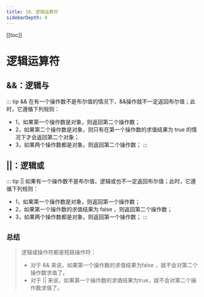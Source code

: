 ```yaml
---
title: 10、逻辑运算符
sidebarDepth: 0
---
```

[[toc]]
# 逻辑运算符

## &&：逻辑与
::: tip &&
在有一个操作数不是布尔值的情况下，&&操作就不一定返回布尔值；此时，它遵循下列规则：
+ 1，如果第一个操作数是对象，则返回第二个操作数；
+ 2，如果第二个操作数是对象，则只有在第一个操作数的求值结果为 true 的情况下才会返回第二个对象；
+ 3，如果两个操作数都是对象，则返回第二个操作数；
:::
## ||：逻辑或
::: tip ||
如果有一个操作数不是布尔值，逻辑或也不一定返回布尔值；此时，它遵循下列规则：
+ 1，如果第一个操作数是对象，则返回第一个操作数；
+ 2，如果第一个操作数的求值结果为 false ，则返回第二个操作数；
+ 3，如果两个操作数都是对象，则返回第一个操作数；
:::
## `总结`
>逻辑或操作符都是短路操作符：
>- 对于 && 来说，如果第一个操作数的求值结果为false ，就不会对第二个操作数求值了。
>- 对于 || 来说，如果第一个操作数的求值结果为true，就不会对第二个操作数求值了。

 